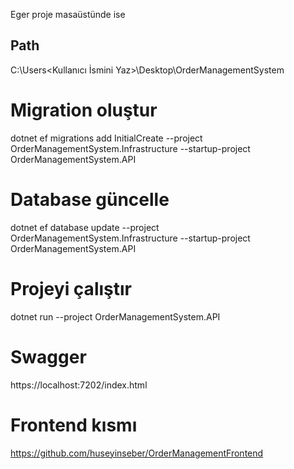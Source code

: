 
Eger proje masaüstünde ise

Path                                          
----                                          
C:\Users\<Kullanıcı İsmini Yaz>\Desktop\OrderManagementSystem

# Migration oluştur
dotnet ef migrations add InitialCreate --project OrderManagementSystem.Infrastructure --startup-project OrderManagementSystem.API

# Database güncelle
dotnet ef database update --project OrderManagementSystem.Infrastructure --startup-project OrderManagementSystem.API

# Projeyi çalıştır
dotnet run --project OrderManagementSystem.API

# Swagger 
https://localhost:7202/index.html

# Frontend kısmı
https://github.com/huseyinseber/OrderManagementFrontend

